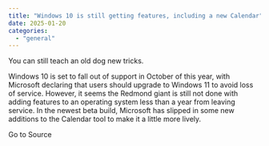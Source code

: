 ```yaml
---
title: "Windows 10 is still getting features, including a new Calendar"
date: 2025-01-20
categories: 
  - "general"
---
```


You can still teach an old dog new tricks.

Windows 10 is set to fall out of support in October of this year, with Microsoft declaring that users should upgrade to Windows 11 to avoid loss of service. However, it seems the Redmond giant is still not done with adding features to an operating system less than a year from leaving service. In the newest beta build, Microsoft has slipped in some new additions to the Calendar tool to make it a little more lively.

Go to Source
